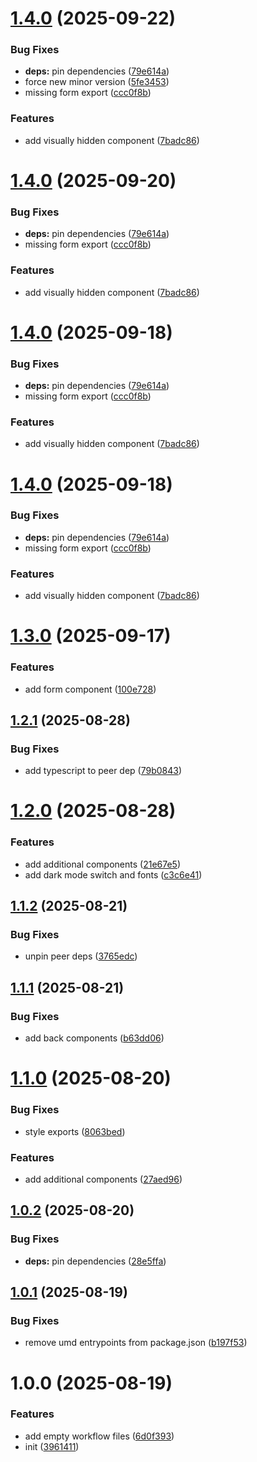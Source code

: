 # [1.4.0](https://github.com/sozialhelden/ui/compare/v1.3.0...v1.4.0) (2025-09-22)


### Bug Fixes

* **deps:** pin dependencies ([79e614a](https://github.com/sozialhelden/ui/commit/79e614ac31d40c8e5fae6795727da055276eebbe))
* force new minor version ([5fe3453](https://github.com/sozialhelden/ui/commit/5fe3453c97402e6db151f75eb4ca934cc3b36bdd))
* missing form export ([ccc0f8b](https://github.com/sozialhelden/ui/commit/ccc0f8bd2129f5d16b68b2adc53d6e916a24fb56))


### Features

* add visually hidden component ([7badc86](https://github.com/sozialhelden/ui/commit/7badc86aaa2e8be283f9600d0846d2f6932f1555))

# [1.4.0](https://github.com/sozialhelden/ui/compare/v1.3.0...v1.4.0) (2025-09-20)


### Bug Fixes

* **deps:** pin dependencies ([79e614a](https://github.com/sozialhelden/ui/commit/79e614ac31d40c8e5fae6795727da055276eebbe))
* missing form export ([ccc0f8b](https://github.com/sozialhelden/ui/commit/ccc0f8bd2129f5d16b68b2adc53d6e916a24fb56))


### Features

* add visually hidden component ([7badc86](https://github.com/sozialhelden/ui/commit/7badc86aaa2e8be283f9600d0846d2f6932f1555))

# [1.4.0](https://github.com/sozialhelden/ui/compare/v1.3.0...v1.4.0) (2025-09-18)


### Bug Fixes

* **deps:** pin dependencies ([79e614a](https://github.com/sozialhelden/ui/commit/79e614ac31d40c8e5fae6795727da055276eebbe))
* missing form export ([ccc0f8b](https://github.com/sozialhelden/ui/commit/ccc0f8bd2129f5d16b68b2adc53d6e916a24fb56))


### Features

* add visually hidden component ([7badc86](https://github.com/sozialhelden/ui/commit/7badc86aaa2e8be283f9600d0846d2f6932f1555))

# [1.4.0](https://github.com/sozialhelden/ui/compare/v1.3.0...v1.4.0) (2025-09-18)


### Bug Fixes

* **deps:** pin dependencies ([79e614a](https://github.com/sozialhelden/ui/commit/79e614ac31d40c8e5fae6795727da055276eebbe))
* missing form export ([ccc0f8b](https://github.com/sozialhelden/ui/commit/ccc0f8bd2129f5d16b68b2adc53d6e916a24fb56))


### Features

* add visually hidden component ([7badc86](https://github.com/sozialhelden/ui/commit/7badc86aaa2e8be283f9600d0846d2f6932f1555))

# [1.3.0](https://github.com/sozialhelden/ui/compare/v1.2.1...v1.3.0) (2025-09-17)


### Features

* add form component ([100e728](https://github.com/sozialhelden/ui/commit/100e728973a4c83e312430df405fafdffd906f92))

## [1.2.1](https://github.com/sozialhelden/ui/compare/v1.2.0...v1.2.1) (2025-08-28)


### Bug Fixes

* add typescript to peer dep ([79b0843](https://github.com/sozialhelden/ui/commit/79b0843aa7b1b0e6c097679994916f851ee8733b))

# [1.2.0](https://github.com/sozialhelden/ui/compare/v1.1.2...v1.2.0) (2025-08-28)


### Features

* add additional components ([21e67e5](https://github.com/sozialhelden/ui/commit/21e67e5ee388536efe21e67b1ab23ccddfe0643b))
* add dark mode switch and fonts ([c3c6e41](https://github.com/sozialhelden/ui/commit/c3c6e41b6f41e5afcbf57cb7c9260da89e9481f2))

## [1.1.2](https://github.com/sozialhelden/ui/compare/v1.1.1...v1.1.2) (2025-08-21)


### Bug Fixes

* unpin peer deps ([3765edc](https://github.com/sozialhelden/ui/commit/3765edcb8117ece503afab50b57aed1d60f80d6b))

## [1.1.1](https://github.com/sozialhelden/ui/compare/v1.1.0...v1.1.1) (2025-08-21)


### Bug Fixes

* add back components ([b63dd06](https://github.com/sozialhelden/ui/commit/b63dd068b75139a2aef5d199341f7ac54ce713e6))

# [1.1.0](https://github.com/sozialhelden/ui/compare/v1.0.2...v1.1.0) (2025-08-20)


### Bug Fixes

* style exports ([8063bed](https://github.com/sozialhelden/ui/commit/8063bed9709e442927b571cbaaa11f6ebeeb5d9a))


### Features

* add additional components ([27aed96](https://github.com/sozialhelden/ui/commit/27aed96461091a9c9ea4564bc7875e19285cab01))

## [1.0.2](https://github.com/sozialhelden/ui/compare/v1.0.1...v1.0.2) (2025-08-20)


### Bug Fixes

* **deps:** pin dependencies ([28e5ffa](https://github.com/sozialhelden/ui/commit/28e5ffa1744751eb5a5e430a0cc77745bed0c582))

## [1.0.1](https://github.com/sozialhelden/ui/compare/v1.0.0...v1.0.1) (2025-08-19)


### Bug Fixes

* remove umd entrypoints from package.json ([b197f53](https://github.com/sozialhelden/ui/commit/b197f5310521d5bd43e64d54ca6bf5910f9f5e37))

# 1.0.0 (2025-08-19)


### Features

* add empty workflow files ([6d0f393](https://github.com/sozialhelden/ui/commit/6d0f39399283f56a3b2a33400d046f9507db8b45))
* init ([3961411](https://github.com/sozialhelden/ui/commit/3961411e3e2d94e98983cf9e1bbe1ce20e899c65))
